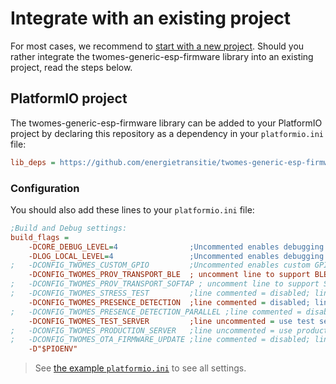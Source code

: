 # Integrate with an existing project

For most cases, we recommend to [start with a new project](new-project.md). Should you rather integrate the twomes-generic-esp-firmware library into an existing project, read the steps below.

## PlatformIO project

The twomes-generic-esp-firmware library can be added to your PlatformIO project by declaring this repository as a dependency in your `platformio.ini` file:

```ini title="platformio.ini"
lib_deps = https://github.com/energietransitie/twomes-generic-esp-firmware
```

### Configuration

You should also add these lines to your `platformio.ini` file:

```ini title="platformio.ini"
;Build and Debug settings:
build_flags = 
    -DCORE_DEBUG_LEVEL=4                ;Uncommented enables debugging
    -DLOG_LOCAL_LEVEL=4                 ;Uncommented enables debugging
;   -DCONFIG_TWOMES_CUSTOM_GPIO         ;Uncommented enables custom GPIO mapping 
    -DCONFIG_TWOMES_PROV_TRANSPORT_BLE  ; uncomment line to support BLE provisioning
;   -DCONFIG_TWOMES_PROV_TRANSPORT_SOFTAP ; uncomment line to support SoftAP provisioning
;   -DCONFIG_TWOMES_STRESS_TEST         ;line commented = disabled; line uncommented = enabled
    -DCONFIG_TWOMES_PRESENCE_DETECTION  ;line commented = disabled; line uncommented = enabled
;   -DCONFIG_TWOMES_PRESENCE_DETECTION_PARALLEL ;line commented = disabled; line uncommented = enabled; keep disabled for now
    -DCONFIG_TWOMES_TEST_SERVER         ;line uncommented = use test server; line commented = use other server
;   -DCONFIG_TWOMES_PRODUCTION_SERVER   ;line uncommented = use production server; line commented = use other server
;   -DCONFIG_TWOMES_OTA_FIRMWARE_UPDATE ;line commented = disabled; line uncommented = enabled
    -D"$PIOENV"
```

> See [the example `platformio.ini`](https://github.com/energietransitie/twomes-generic-esp-firmware/blob/main/examples/presence_detector/platformio.ini) to see all settings.

